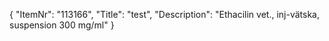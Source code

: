 {
  "ItemNr": "113166",
  "Title": "test",
  "Description": "Ethacilin vet., inj-vätska, suspension 300 mg/ml"
}